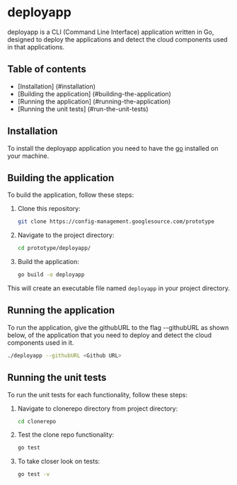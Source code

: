 # deployapp
deployapp is a CLI (Command Line Interface) application written in Go, designed to deploy the applications and detect the cloud components used in that applications.

## Table of contents

- [Installation] (#installation)
- [Building the application] (#building-the-application)
- [Running the application] (#running-the-application)
- [Running the unit tests] (#run-the-unit-tests)

## Installation

To install the deployapp application you need to have the [go](https://go.dev/doc/install) installed on your machine.

## Building the application

To build the application, follow these steps:

1. Clone this repository:
   ```sh
   git clone https://config-management.googlesource.com/prototype
   ```

2. Navigate to the project directory:
   ```sh
   cd prototype/deployapp/
   ```

3. Build the application:
   ```sh
   go build -o deployapp
   ```

This will create an executable file named `deployapp` in your project directory. 

## Running the application

To run the application, give the githubURL to the flag --githubURL as shown below, of the application that you need to deploy and detect the cloud components used in it.
```sh
./deployapp --githubURL <Github URL>
```

## Running the unit tests

To run the unit tests for each functionality, follow these steps:

1. Navigate to clonerepo directory from project directory:
   ```sh
   cd clonerepo
   ```

2. Test the clone repo functionality:
   ```sh
   go test
   ```

3. To take closer look on tests:
   ```sh
   go test -v
   ```

   




